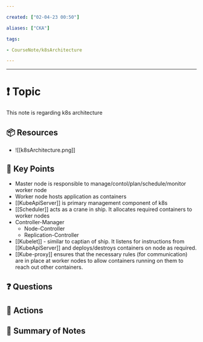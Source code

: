 ```yaml
---

created: ["02-04-23 00:50"]

aliases: ["CKA"]

tags:

- CourseNote/k8sArchitecture

---
```


  

---

# ❗ Topic
This note is regarding k8s architecture
  

## 📦 Resources

  -  ![[k8sArchitecture.png]]

## 🔑 Key Points

- Master node is responsible to manage/contol/plan/schedule/monitor worker node
- Worker node hosts application as containers
- [[KubeApiServer]] is primary management component of k8s
- [[Scheduler]] acts as a crane in ship. It allocates required containers to worker nodes
- Controller-Manager
	- Node-Controller
	- Replication-Controller
- [[Kubelet]] - similar to captian of ship. It listens for instructions from [[KubeApiServer]] and deploys/destroys containers on node as required.
- [[Kube-proxy]] ensures that the necessary rules (for communication) are in place at worker nodes to allow containers running on them to reach out other containers.

## ❓ Questions 

## 🎯 Actions


## 📃 Summary of Notes
